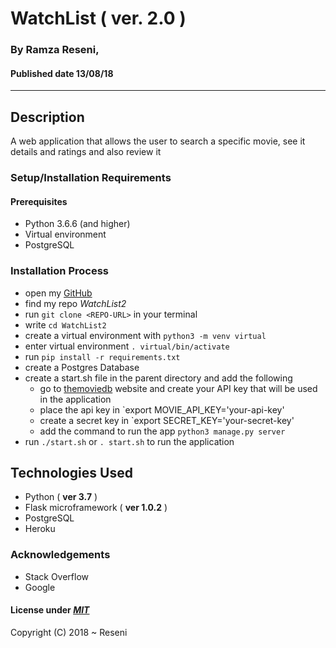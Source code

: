 # WatchList ( ver. 2.0 )

### By **Ramza Reseni**, 
#### Published date **13/08/18**
 ---


## Description
A web application that allows the user to search a specific movie, see it details and ratings and also review it

### Setup/Installation Requirements

#### Prerequisites
* Python 3.6.6 (and higher)
* Virtual environment
* PostgreSQL


### Installation Process
* open my [GitHub](https://github.com/ramza007)
* find my repo *WatchList2*
* run `git clone <REPO-URL>` in your terminal
* write `cd WatchList2`
* create a virtual environment with `python3 -m venv virtual`
* enter virtual environment `. virtual/bin/activate`
* run `pip install -r requirements.txt`
* create a Postgres Database
* create a start.sh file in the parent directory and add the following
    * go to [themoviedb](https://www.themoviedb.org) website and create your API key that will be used in the application
    * place the api key in `export MOVIE_API_KEY='your-api-key'
    * create a secret key in `export SECRET_KEY='your-secret-key'
    * add the command to run the app `python3 manage.py server`
* run `./start.sh` or `. start.sh` to run the application



## Technologies Used
- Python ( **ver 3.7** )
- Flask microframework ( **ver 1.0.2** )
- PostgreSQL
- Heroku

### Acknowledgements

- Stack Overflow
- Google



#### License under [***MIT***](https://github.com/ramza007/watchlist2/blob/master/LICENSE)

Copyright (C) 2018 ~ Reseni